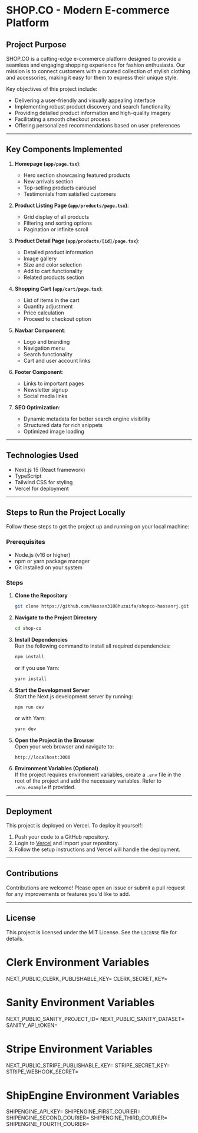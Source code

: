 
# SHOP.CO - Modern E-commerce Platform

## Project Purpose

SHOP.CO is a cutting-edge e-commerce platform designed to provide a seamless and engaging shopping experience for fashion enthusiasts. Our mission is to connect customers with a curated collection of stylish clothing and accessories, making it easy for them to express their unique style.

Key objectives of this project include:
- Delivering a user-friendly and visually appealing interface
- Implementing robust product discovery and search functionality
- Providing detailed product information and high-quality imagery
- Facilitating a smooth checkout process
- Offering personalized recommendations based on user preferences

---

## Key Components Implemented

1. **Homepage (`app/page.tsx`)**:  
   - Hero section showcasing featured products  
   - New arrivals section  
   - Top-selling products carousel  
   - Testimonials from satisfied customers  

2. **Product Listing Page (`app/products/page.tsx`)**:  
   - Grid display of all products  
   - Filtering and sorting options  
   - Pagination or infinite scroll  

3. **Product Detail Page (`app/products/[id]/page.tsx`)**:  
   - Detailed product information  
   - Image gallery  
   - Size and color selection  
   - Add to cart functionality  
   - Related products section  

4. **Shopping Cart (`app/cart/page.tsx`)**:  
   - List of items in the cart  
   - Quantity adjustment  
   - Price calculation  
   - Proceed to checkout option  

5. **Navbar Component**:  
   - Logo and branding  
   - Navigation menu  
   - Search functionality  
   - Cart and user account links  

6. **Footer Component**:  
   - Links to important pages  
   - Newsletter signup  
   - Social media links  

7. **SEO Optimization**:  
   - Dynamic metadata for better search engine visibility  
   - Structured data for rich snippets  
   - Optimized image loading  

---

## Technologies Used

- Next.js 15 (React framework)
- TypeScript
- Tailwind CSS for styling
- Vercel for deployment

---

## Steps to Run the Project Locally

Follow these steps to get the project up and running on your local machine:

### Prerequisites
- Node.js (v16 or higher)
- npm or yarn package manager
- Git installed on your system

### Steps

1. **Clone the Repository**  
   ```bash
   git clone https://github.com/Hassan3108huzaifa/shopco-hassanrj.git
   ```

2. **Navigate to the Project Directory**  
   ```bash
   cd shop-co
   ```

3. **Install Dependencies**  
   Run the following command to install all required dependencies:  
   ```bash
   npm install
   ```  
   or if you use Yarn:  
   ```bash
   yarn install
   ```

4. **Start the Development Server**  
   Start the Next.js development server by running:  
   ```bash
   npm run dev
   ```  
   or with Yarn:  
   ```bash
   yarn dev
   ```

5. **Open the Project in the Browser**  
   Open your web browser and navigate to:  
   ```
   http://localhost:3000
   ```

6. **Environment Variables (Optional)**  
   If the project requires environment variables, create a `.env` file in the root of the project and add the necessary variables. Refer to `.env.example` if provided.

---

## Deployment

This project is deployed on Vercel. To deploy it yourself:
1. Push your code to a GitHub repository.
2. Login to [Vercel](https://vercel.com) and import your repository.
3. Follow the setup instructions and Vercel will handle the deployment.

---

## Contributions

Contributions are welcome! Please open an issue or submit a pull request for any improvements or features you'd like to add.

---

## License

This project is licensed under the MIT License. See the `LICENSE` file for details.


# Clerk Environment Variables
NEXT_PUBLIC_CLERK_PUBLISHABLE_KEY=
CLERK_SECRET_KEY=

# Sanity Environment Variables
NEXT_PUBLIC_SANITY_PROJECT_ID=
NEXT_PUBLIC_SANITY_DATASET=
SANITY_API_tOKEN=

# Stripe Environment Variables
NEXT_PUBLIC_STRIPE_PUBLISHABLE_KEY=
STRIPE_SECRET_KEY=
STRIPE_WEBHOOK_SECRET=

# ShipEngine Environment Variables
SHIPENGINE_API_KEY=
SHIPENGINE_FIRST_COURIER=
SHIPENGINE_SECOND_COURIER=
SHIPENGINE_THIRD_COURIER=
SHIPENGINE_FOURTH_COURIER=

